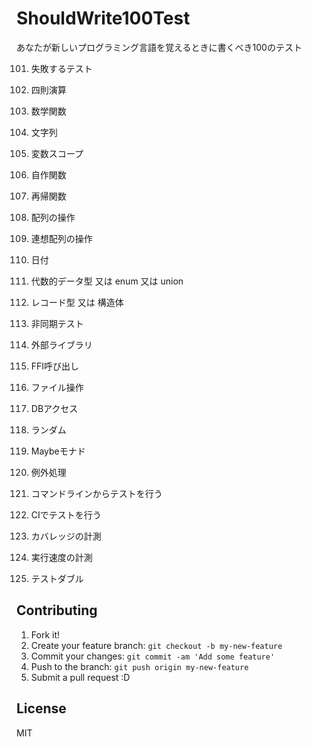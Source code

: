 ShouldWrite100Test
==================

あなたが新しいプログラミング言語を覚えるときに書くべき100のテスト

101. 失敗するテスト
102. 四則演算
103. 数学関数
104. 文字列
105. 変数スコープ
106. 自作関数
107. 再帰関数

201. 配列の操作
202. 連想配列の操作
203. 日付
204. 代数的データ型 又は enum 又は union
205. レコード型 又は 構造体

301. 非同期テスト

401. 外部ライブラリ
402. FFI呼び出し

501. ファイル操作
502. DBアクセス

601. ランダム

701. Maybeモナド

801. 例外処理

901. コマンドラインからテストを行う
902. CIでテストを行う
903. カバレッジの計測
904. 実行速度の計測

1001. テストダブル

## Contributing

1. Fork it!
2. Create your feature branch: `git checkout -b my-new-feature`
3. Commit your changes: `git commit -am 'Add some feature'`
4. Push to the branch: `git push origin my-new-feature`
5. Submit a pull request :D

## License

MIT